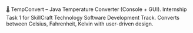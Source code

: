 🌡️ TempConvert – Java Temperature Converter (Console + GUI). Internship Task 1 for SkillCraft Technology Software Development Track. Converts between Celsius, Fahrenheit, Kelvin with user-driven design.